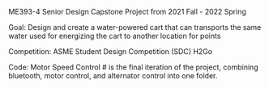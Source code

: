 ME393-4 Senior Design Capstone Project from 2021 Fall - 2022 Spring

Goal: Design and create a water-powered cart that can transports the same water used for energizing the cart to another location for points

Competition: ASME Student Design Competition (SDC) H2Go

Code: Motor Speed Control # is the final iteration of the project, combining bluetooth, motor control, and alternator control into one folder.

